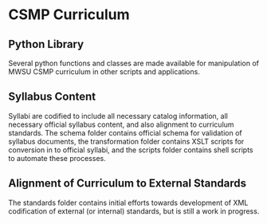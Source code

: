 # CSMP Curriculum

## Python Library

Several python functions and classes are made available for manipulation of MWSU CSMP curriculum in other scripts and applications.

## Syllabus Content

Syllabi are codified to include all necessary catalog information, all necessary official syllabus content, and also alignment to curriculum standards. The schema folder contains official schema for validation of syllabus documents, the transformation folder contains XSLT scripts for conversion in to official syllabi, and the scripts folder contains shell scripts to automate these processes. 

## Alignment of Curriculum to External Standards

The standards folder contains initial efforts towards development of XML codification of external (or internal) standards, but is still a work in progress. 
